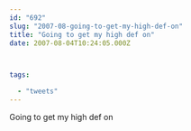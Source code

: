 ```yaml
---
id: "692"
slug: "2007-08-going-to-get-my-high-def-on"
title: "Going to get my high def on"
date: 2007-08-04T10:24:05.000Z



tags:

  - "tweets"
---
```

<div class="sqs-html-content">
  <p>Going to get my high def on</p>
</div>
